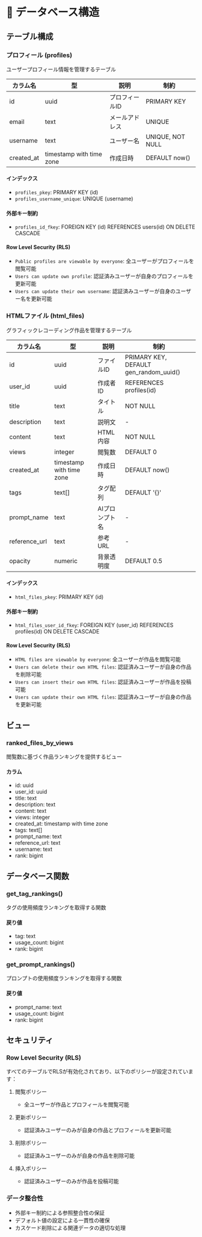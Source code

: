 # 📝 データベース構造

## テーブル構成

### プロフィール (profiles)

ユーザープロフィール情報を管理するテーブル

| カラム名 | 型 | 説明 | 制約 |
|---------|-------|------------|------------|
| id | uuid | プロフィールID | PRIMARY KEY |
| email | text | メールアドレス | UNIQUE |
| username | text | ユーザー名 | UNIQUE, NOT NULL |
| created_at | timestamp with time zone | 作成日時 | DEFAULT now() |

#### インデックス
- `profiles_pkey`: PRIMARY KEY (id)
- `profiles_username_unique`: UNIQUE (username)

#### 外部キー制約
- `profiles_id_fkey`: FOREIGN KEY (id) REFERENCES users(id) ON DELETE CASCADE

#### Row Level Security (RLS)
- `Public profiles are viewable by everyone`: 全ユーザーがプロフィールを閲覧可能
- `Users can update own profile`: 認証済みユーザーが自身のプロフィールを更新可能
- `Users can update their own username`: 認証済みユーザーが自身のユーザー名を更新可能

### HTMLファイル (html_files)

グラフィックレコーディング作品を管理するテーブル

| カラム名 | 型 | 説明 | 制約 |
|---------|-------|------------|------------|
| id | uuid | ファイルID | PRIMARY KEY, DEFAULT gen_random_uuid() |
| user_id | uuid | 作成者ID | REFERENCES profiles(id) |
| title | text | タイトル | NOT NULL |
| description | text | 説明文 | - |
| content | text | HTML内容 | NOT NULL |
| views | integer | 閲覧数 | DEFAULT 0 |
| created_at | timestamp with time zone | 作成日時 | DEFAULT now() |
| tags | text[] | タグ配列 | DEFAULT '{}' |
| prompt_name | text | AIプロンプト名 | - |
| reference_url | text | 参考URL | - |
| opacity | numeric | 背景透明度 | DEFAULT 0.5 |

#### インデックス
- `html_files_pkey`: PRIMARY KEY (id)

#### 外部キー制約
- `html_files_user_id_fkey`: FOREIGN KEY (user_id) REFERENCES profiles(id) ON DELETE CASCADE

#### Row Level Security (RLS)
- `HTML files are viewable by everyone`: 全ユーザーが作品を閲覧可能
- `Users can delete their own HTML files`: 認証済みユーザーが自身の作品を削除可能
- `Users can insert their own HTML files`: 認証済みユーザーが作品を投稿可能
- `Users can update their own HTML files`: 認証済みユーザーが自身の作品を更新可能

## ビュー

### ranked_files_by_views

閲覧数に基づく作品ランキングを提供するビュー

#### カラム
- id: uuid
- user_id: uuid
- title: text
- description: text
- content: text
- views: integer
- created_at: timestamp with time zone
- tags: text[]
- prompt_name: text
- reference_url: text
- username: text
- rank: bigint

## データベース関数

### get_tag_rankings()

タグの使用頻度ランキングを取得する関数

#### 戻り値
- tag: text
- usage_count: bigint
- rank: bigint

### get_prompt_rankings()

プロンプトの使用頻度ランキングを取得する関数

#### 戻り値
- prompt_name: text
- usage_count: bigint
- rank: bigint

## セキュリティ

### Row Level Security (RLS)

すべてのテーブルでRLSが有効化されており、以下のポリシーが設定されています：

1. 閲覧ポリシー
   - 全ユーザーが作品とプロフィールを閲覧可能

2. 更新ポリシー
   - 認証済みユーザーのみが自身の作品とプロフィールを更新可能

3. 削除ポリシー
   - 認証済みユーザーのみが自身の作品を削除可能

4. 挿入ポリシー
   - 認証済みユーザーのみが作品を投稿可能

### データ整合性

- 外部キー制約による参照整合性の保証
- デフォルト値の設定による一貫性の確保
- カスケード削除による関連データの適切な処理